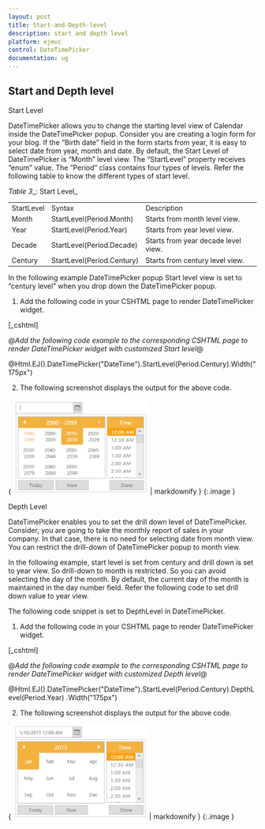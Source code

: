 ```yaml
---
layout: post
title: Start-and-Depth-level
description: start and depth level
platform: ejmvc
control: DateTimePicker
documentation: ug
---
```


## Start and Depth level

Start Level

DateTimePicker allows you to change the starting level view of Calendar inside the DateTimePicker popup. Consider you are creating a login form for your blog. If the “Birth date” field in the form starts from year, it is easy to select date from year, month and date. By default, the Start Level of DateTimePicker is “Month” level view. The “StartLevel” property receives “enum” value. The “Period” class contains four types of levels. Refer the following table to know the different types of start level.





_Table_ _3__: Start Level_

<table>
<tr>
<td>
StartLevel</td><td>
Syntax</td><td>
Description</td></tr>
<tr>
<td>
Month</td><td>
StartLevel(Period.Month)</td><td>
Starts from month level view.</td></tr>
<tr>
<td>
Year</td><td>
StartLevel(Period.Year)</td><td>
Starts from year level view.</td></tr>
<tr>
<td>
Decade</td><td>
StartLevel(Period.Decade)</td><td>
Starts from year decade level view.</td></tr>
<tr>
<td>
Century</td><td>
StartLevel(Period.Century)</td><td>
Starts from century level view.</td></tr>
</table>


In the following example DateTimePicker popup Start level view is set to “century level” when you drop down the DateTimePicker popup.

1. Add the following code in your CSHTML page to render DateTimePicker widget.



[_cshtml]   

@*Add the following code example to the corresponding CSHTML page to render DateTimePicker widget with customized Start level*@

@Html.EJ().DateTimePicker("DateTime").StartLevel(Period.Century).Width("175px")



2. The following screenshot displays the output for the above code.



{ ![](Start-and-Depth-level_images/Start-and-Depth-level_img1.png) | markdownify }
{:.image }


Depth Level

DateTimePicker enables you to set the drill down level of DateTimePicker. Consider, you are going to take the monthly report of sales in your company. In that case, there is no need for selecting date from month view. You can restrict the drill-down of DateTimePicker popup to month view.

In the following example, start level is set from century and drill down is set to year view. So drill-down to month is restricted. So you can avoid selecting the day of the month. By default, the current day of the month is maintained in the day number field. Refer the following code to set drill down value to year view.

The following code snippet is set to DepthLevel in DateTimePicker.

1. Add the following code in your CSHTML page to render DateTimePicker widget.



[_cshtml]



@*Add the following code example to the corresponding CSHTML page to render DateTimePicker widget with customized Depth level*@

@Html.EJ().DateTimePicker("DateTime").StartLevel(Period.Century).DepthLevel(Period.Year) .Width("175px")



2. The following screenshot displays the output for the above code.



{ ![](Start-and-Depth-level_images/Start-and-Depth-level_img2.png) | markdownify }
{:.image }


